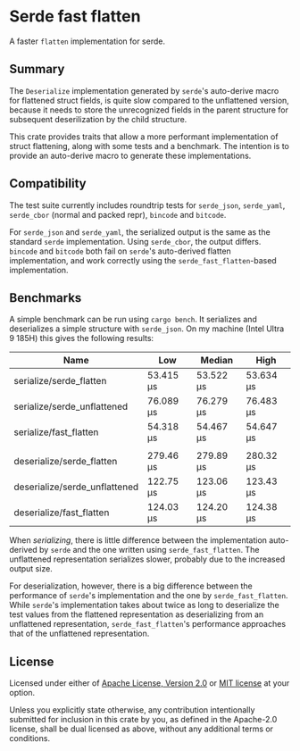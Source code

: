 # Serde fast flatten

A faster `flatten` implementation for serde.

## Summary

The `Deserialize` implementation generated by `serde`'s auto-derive
macro for flattened struct fields, is quite slow compared to the
unflattened version, because it needs to store the unrecognized fields
in the parent structure for subsequent deserilization by the child
structure.

This crate provides traits that allow a more performant implementation
of struct flattening, along with some tests and a benchmark. The
intention is to provide an auto-derive macro to generate these
implementations.

## Compatibility

The test suite currently includes roundtrip tests for `serde_json`,
`serde_yaml`, `serde_cbor` (normal and packed repr), `bincode` and
`bitcode`.

For `serde_json` and `serde_yaml`, the serialized output is the same
as the standard `serde` implementation. Using `serde_cbor`, the output
differs. `bincode` and `bitcode` both fail on `serde`'s auto-derived
flatten implementation, and work correctly using the
`serde_fast_flatten`-based implementation.


## Benchmarks

A simple benchmark can be run using `cargo bench`. It serializes and
deserializes a simple structure with `serde_json`. On my machine
(Intel Ultra 9 185H) this gives the following results:

| Name                          | Low       | Median    | High      |
| ----------------------------- | --------- | --------- | --------- |
| serialize/serde_flatten       | 53.415 µs | 53.522 µs | 53.634 µs |
| serialize/serde_unflattened   | 76.089 µs | 76.279 µs | 76.483 µs |
| serialize/fast_flatten        | 54.318 µs | 54.467 µs | 54.647 µs |
|                               |           |           |           |
| deserialize/serde_flatten     | 279.46 µs | 279.89 µs | 280.32 µs |
| deserialize/serde_unflattened | 122.75 µs | 123.06 µs | 123.43 µs |
| deserialize/fast_flatten      | 124.03 µs | 124.20 µs | 124.38 µs |

When _serializing_, there is little difference between the
implementation auto-derived by `serde` and the one written using
`serde_fast_flatten`. The unflattened representation serializes
slower, probably due to the increased output size.

For deserialization, however, there is a big difference between the
performance of `serde`'s implementation and the one by
`serde_fast_flatten`. While `serde`'s implementation takes about twice
as long to deserialize the test values from the flattened
representation as deserializing from an unflattened representation,
`serde_fast_flatten`'s performance approaches that of the unflattened
representation.

## License

Licensed under either of [Apache License, Version 2.0](LICENSE-APACHE)
or [MIT license](LICENSE-MIT) at your option.

Unless you explicitly state otherwise, any contribution intentionally
submitted for inclusion in this crate by you, as defined in the
Apache-2.0 license, shall be dual licensed as above, without any
additional terms or conditions.
